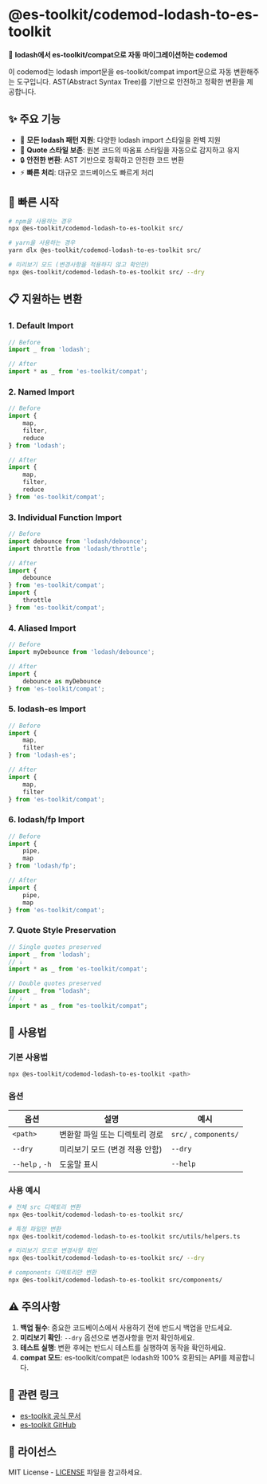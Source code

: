 # @es-toolkit/codemod-lodash-to-es-toolkit

🔧 **lodash에서 es-toolkit/compat으로 자동 마이그레이션하는 codemod**

이 codemod는 lodash import문을 es-toolkit/compat import문으로 자동 변환해주는 도구입니다. AST(Abstract Syntax Tree)를 기반으로 안전하고 정확한 변환을 제공합니다.

## ✨ 주요 기능

* 🎯 **모든 lodash 패턴 지원**: 다양한 lodash import 스타일을 완벽 지원
* 📝 **Quote 스타일 보존**: 원본 코드의 따옴표 스타일을 자동으로 감지하고 유지
* 🔒 **안전한 변환**: AST 기반으로 정확하고 안전한 코드 변환
* ⚡ **빠른 처리**: 대규모 코드베이스도 빠르게 처리

## 🚀 빠른 시작

```bash
# npm을 사용하는 경우
npx @es-toolkit/codemod-lodash-to-es-toolkit src/

# yarn을 사용하는 경우  
yarn dlx @es-toolkit/codemod-lodash-to-es-toolkit src/

# 미리보기 모드 (변경사항을 적용하지 않고 확인만)
npx @es-toolkit/codemod-lodash-to-es-toolkit src/ --dry
```

## 📋 지원하는 변환

### 1. Default Import

```javascript
// Before
import _ from 'lodash';

// After  
import * as _ from 'es-toolkit/compat';
```

### 2. Named Import

```javascript
// Before
import {
    map,
    filter,
    reduce
} from 'lodash';

// After
import {
    map,
    filter,
    reduce
} from 'es-toolkit/compat';
```

### 3. Individual Function Import

```javascript
// Before
import debounce from 'lodash/debounce';
import throttle from 'lodash/throttle';

// After
import {
    debounce
} from 'es-toolkit/compat';
import {
    throttle
} from 'es-toolkit/compat';
```

### 4. Aliased Import

```javascript
// Before
import myDebounce from 'lodash/debounce';

// After  
import {
    debounce as myDebounce
} from 'es-toolkit/compat';
```

### 5. lodash-es Import

```javascript
// Before
import {
    map,
    filter
} from 'lodash-es';

// After
import {
    map,
    filter
} from 'es-toolkit/compat';
```

### 6. lodash/fp Import

```javascript
// Before
import {
    pipe,
    map
} from 'lodash/fp';

// After
import {
    pipe,
    map
} from 'es-toolkit/compat';
```

### 7. Quote Style Preservation

```javascript
// Single quotes preserved
import _ from 'lodash';
// ↓
import * as _ from 'es-toolkit/compat';

// Double quotes preserved
import _ from "lodash";
// ↓
import * as _ from "es-toolkit/compat";
```

## 🎯 사용법

### 기본 사용법

```bash
npx @es-toolkit/codemod-lodash-to-es-toolkit <path>
```

### 옵션

| 옵션 | 설명 | 예시 |
|------|------|------|
| `<path>` | 변환할 파일 또는 디렉토리 경로 | `src/` , `components/` |
| `--dry` | 미리보기 모드 (변경 적용 안함) | `--dry` |
| `--help` , `-h` | 도움말 표시 | `--help` |

### 사용 예시

```bash
# 전체 src 디렉토리 변환
npx @es-toolkit/codemod-lodash-to-es-toolkit src/

# 특정 파일만 변환
npx @es-toolkit/codemod-lodash-to-es-toolkit src/utils/helpers.ts

# 미리보기 모드로 변경사항 확인
npx @es-toolkit/codemod-lodash-to-es-toolkit src/ --dry

# components 디렉토리만 변환
npx @es-toolkit/codemod-lodash-to-es-toolkit src/components/
```

## ⚠️ 주의사항

1. **백업 필수**: 중요한 코드베이스에서 사용하기 전에 반드시 백업을 만드세요.
2. **미리보기 확인**: `--dry` 옵션으로 변경사항을 먼저 확인하세요.
3. **테스트 실행**: 변환 후에는 반드시 테스트를 실행하여 동작을 확인하세요.
4. **compat 모드**: es-toolkit/compat은 lodash와 100% 호환되는 API를 제공합니다.

## 🔗 관련 링크

* [es-toolkit 공식 문서](https://es-toolkit.slash.page)
* [es-toolkit GitHub](https://github.com/toss/es-toolkit)

## 📄 라이선스

MIT License - [LICENSE](../../LICENSE) 파일을 참고하세요. 
